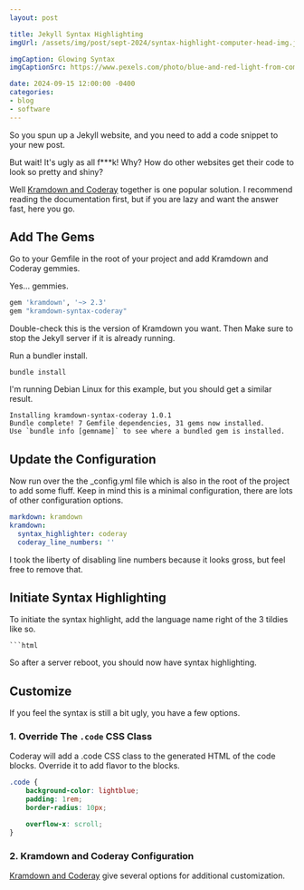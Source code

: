 ```yaml
---
layout: post

title: Jekyll Syntax Highlighting
imgUrl: /assets/img/post/sept-2024/syntax-highlight-computer-head-img.jpg

imgCaption: Glowing Syntax
imgCaptionSrc: https://www.pexels.com/photo/blue-and-red-light-from-computer-1933900/

date: 2024-09-15 12:00:00 -0400
categories:
- blog
- software
---
```

So you spun up a Jekyll website, and you need to add a code snippet to your new post.

But wait! It's ugly as all f***k! Why? How do other websites get their code to look so pretty and shiny?

Well [Kramdown and Coderay](https://github.com/kramdown/syntax-coderay) together is one popular solution. I recommend reading the documentation first, but if you are lazy and want the answer fast, here you go.

## Add The Gems

Go to your Gemfile in the root of your project and add Kramdown and Coderay gemmies.

Yes… gemmies.

```ruby
gem 'kramdown', '~> 2.3'
gem "kramdown-syntax-coderay"
```

Double-check this is the version of Kramdown you want. Then Make sure to stop the Jekyll server if it is already running.

Run a bundler install.

```shell
bundle install
```

I'm running Debian Linux for this example, but you should get a similar result.

```shell
Installing kramdown-syntax-coderay 1.0.1
Bundle complete! 7 Gemfile dependencies, 31 gems now installed.
Use `bundle info [gemname]` to see where a bundled gem is installed.
```

## Update the Configuration

Now run over the the _config.yml file which is also in the root of the project to add some fluff. Keep in mind this is a minimal configuration, there are lots of other configuration options.

```yaml
markdown: kramdown
kramdown:
  syntax_highlighter: coderay
  coderay_line_numbers: ''
```

I took the liberty of disabling line numbers because it looks gross, but feel free to remove that.

## Initiate Syntax Highlighting

To initiate the syntax highlight, add the language name right of the 3 tildies like so.

```
```html
```

So after a server reboot, you should now have syntax highlighting.

## Customize

If you feel the syntax is still a bit ugly, you have a few options.

### 1. Override The `.code` CSS Class

Coderay will add a .code CSS class to the generated HTML of the code blocks. Override it to add flavor to the blocks.

```css
.code {
    background-color: lightblue;
    padding: 1rem;
    border-radius: 10px;

    overflow-x: scroll;
}
```

### 2. Kramdown and Coderay Configuration

[Kramdown and Coderay](https://github.com/kramdown/syntax-coderay) give several options for additional customization.